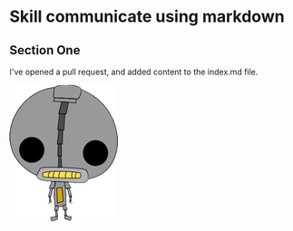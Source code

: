 # Skill communicate using markdown
## Section One

I've opened a pull request, and added content to the index.md file.

![Robot vector drawing](https://raw.githubusercontent.com/art-tank/images/master/gsap-tutorial/png/robot-nobg.png)
